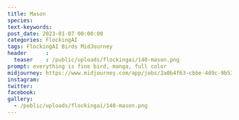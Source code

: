 ```yaml
---
title: Mason
species: 
text-keywords: 
post_date: 2023-01-07 00:00:00
categories: FlockingAI
tags: FlockingAI Birds MidJourney 
header      :
  teaser    : /public/uploads/flockingai/140-mason.png
prompt: everything is fine bird, manga, full color
midjourney: https://www.midjourney.com/app/jobs/2a0b4f63-cbbe-4d9c-9b51-26809435c732
instagram: 
twitter: 
facebook: 
gallery: 
  - /public/uploads/flockingai/140-mason.png
---
```


